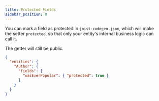 ```yaml
---
title: Protected Fields
sidebar_position: 8
---
```


You can mark a field as protected in `joist-codegen.json`, which will make the setter `protected`, so that only your entity's internal business logic can call it.

The getter will still be public.

```json
{
  "entities": {
    "Author": {
      "fields": {
        "wasEverPopular": { "protected": true }
      }
    }
  }
}
```

